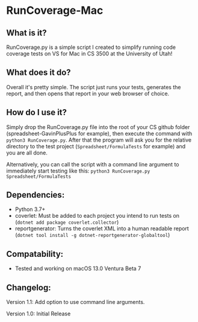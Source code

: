# RunCoverage-Mac
 
## What is it?
RunCoverage.py is a simple script I created to simplify running code coverage tests on VS for Mac in CS 3500 at the University of Utah!

## What does it do?
Overall it's pretty simple. The script just runs your tests, generates the report, and then opens that report in your web browser of choice.

## How do I use it?
Simply drop the RunCoverage.py file into the root of your CS github folder (spreadsheet-GavinPlusPlus for example), then execute the command with `python3 RunCoverage.py`. After that the program will ask you for the relative directory to the test project (`Spreadsheet/FormulaTests` for example) and you are all done.

Alternatively, you can call the script with a command line argument to immediately start testing like this: `python3 RunCoverage.py Spreadsheet/FormulaTests`

## Dependencies:
- Python 3.7+
- coverlet: Must be added to each project you intend to run tests on (`dotnet add package coverlet.collector`)
- reportgenerator: Turns the coverlet XML into a human readable report (`dotnet tool install -g dotnet-reportgenerator-globaltool`)

## Compatability:
- Tested and working on macOS 13.0 Ventura Beta 7

## Changelog:

Version 1.1:
    Add option to use command line arguments.

Version 1.0: 
    Initial Release
